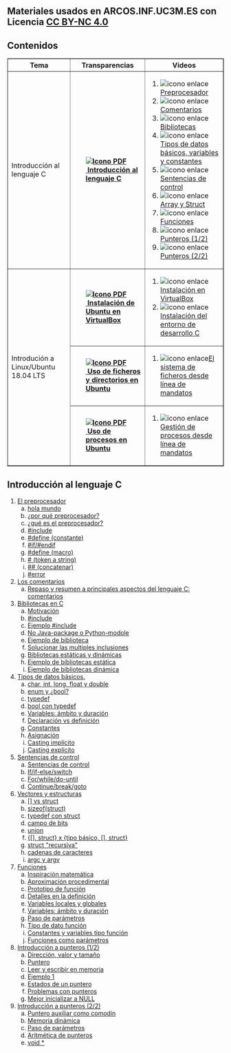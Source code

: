 ## Materiales usados en ARCOS.INF.UC3M.ES con Licencia [CC BY-NC 4.0](http://creativecommons.org/licenses/by-nc/4.0/) 


## Contenidos

<html>
<div class="table-responsive">
    <table class="table table-bordered table-sm table-hover" border="1">
            <tr>
                <th class="col-4" style="width:33vh;">Tema</th>
                <th class="col-4" style="width:33vh;">Transparencias</th>
                <th class="col-4" style="width:33vh;">Videos</th>
            </tr>
            <tr>
                <td class="align-middle">
                Introducción al <br>lenguaje C
                </td>
                <td class="align-middle">
                    <ol>
                    <b><a href="https://acaldero.github.io/uc3m_c/slides/clase_w1-introduccionc.pdf"><img src="https://aulaglobal.uc3m.es/theme/image.php/boost/core/1614226998/f/pdf-24" class="iconlarge activityicon" alt="Icono PDF" role="presentation">&nbsp;<u>Introducción al lenguaje C</u></a></b>
                    </ol>
                </td>
                <td class="align-middle">
                    <ol>
                        <li><img src="https://aulaglobal.uc3m.es/theme/image.php/boost/url/1615523185/icon" class="iconlarge activityicon" alt="icono enlace" role="presentation">
                            <a href="http://www.youtube.com/watch?embed=no&amp;v=EFEj13YU7I0&amp;feature=related" target="_blank">Preprocesador</a></li>
                        <li><img src="https://aulaglobal.uc3m.es/theme/image.php/boost/url/1615523185/icon" class="iconlarge activityicon" alt="icono enlace" role="presentation">
                            <a href="http://www.youtube.com/watch?embed=no&amp;v=-P2C4g6xZeE&amp;feature=related" target="_blank">Comentarios</a></li>
                        <li><img src="https://aulaglobal.uc3m.es/theme/image.php/boost/url/1615523185/icon" class="iconlarge activityicon" alt="icono enlace" role="presentation">
                            <a href="http://www.youtube.com/watch?embed=no&amp;v=B_7jBxe_VOQ&amp;feature=related" target="_blank">Bibliotecas</a></li>
                        <li><img src="https://aulaglobal.uc3m.es/theme/image.php/boost/url/1615523185/icon" class="iconlarge activityicon" alt="icono enlace" role="presentation">
                            <a href="http://www.youtube.com/watch?embed=no&amp;v=1Hz19T5lRP8&amp;feature=related" target="_blank">Tipos de datos básicos, variables y constantes</a></li>
                        <li><img src="https://aulaglobal.uc3m.es/theme/image.php/boost/url/1615523185/icon" class="iconlarge activityicon" alt="icono enlace" role="presentation">
                            <a href="http://www.youtube.com/watch?embed=no&amp;v=ux_J98WmjPA&amp;feature=related" target="_blank">Sentencias de control</a></li>
                        <li><img src="https://aulaglobal.uc3m.es/theme/image.php/boost/url/1615523185/icon" class="iconlarge activityicon" alt="icono enlace" role="presentation">
                            <a href="http://www.youtube.com/watch?embed=no&amp;v=o5Jl_Dzga88&amp;feature=related" target="_blank">Array y Struct</a></li>
                        <li><img src="https://aulaglobal.uc3m.es/theme/image.php/boost/url/1615523185/icon" class="iconlarge activityicon" alt="icono enlace" role="presentation">
                            <a href="http://www.youtube.com/watch?embed=no&amp;v=mS0gnJ-su_Y&amp;feature=related" target="_blank">Funciones</a></li>
                        <li><img src="https://aulaglobal.uc3m.es/theme/image.php/boost/url/1615523185/icon" class="iconlarge activityicon" alt="icono enlace" role="presentation">
                            <a href="http://www.youtube.com/watch?embed=no&amp;v=iQF-2vUNEJk&amp;feature=related" target="_blank">Punteros (1/2)</a></li>
                        <li><img src="https://aulaglobal.uc3m.es/theme/image.php/boost/url/1615523185/icon" class="iconlarge activityicon" alt="icono enlace" role="presentation">
                            <a href="http://www.youtube.com/watch?embed=no&amp;v=m6sdKI3zhKg&amp;feature=related" target="_blank">Punteros (2/2)</a></li>
                    </ol>
                </td>
            </tr>
            <tr>
                <td class="align-middle" rowspan="3">
                    Introdución a <br>Linux/Ubuntu 18.04 LTS
                </td>
                <td class="align-middle">
                    <ol>
                    <b><a href="https://acaldero.github.io/uc3m_c/slides/clase_w0-ubuntu-instalacion.pdf"><img src="https://aulaglobal.uc3m.es/theme/image.php/boost/core/1614226998/f/pdf-24" class="iconlarge activityicon" alt="Icono PDF" role="presentation">&nbsp;<u>Instalación de Ubuntu en VirtualBox</u></a><u><br></u></b>
                    </ol>
                </td>
                <td class="align-middle">
                    <ol>
                        <li><img src="https://aulaglobal.uc3m.es/theme/image.php/boost/url/1615523185/icon" class="iconlarge activityicon" alt="icono enlace" role="presentation">
                            <a href="http://www.youtube.com/watch?embed=no&amp;v=MwfB9lnB0_A&amp;feature=related" target="_blank">Instalación en VirtualBox</a><br></li>
                        <li><img src="https://aulaglobal.uc3m.es/theme/image.php/boost/url/1615523185/icon" class="iconlarge activityicon" alt="icono enlace" role="presentation">
                            <a href="http://www.youtube.com/watch?embed=no&amp;v=0An_9Kcv62o&amp;feature=related" target="_blank">Instalación del entorno de desarrollo C</a><br></li>
                    </ol>
                </td>
            </tr>
            <tr>
                <td class="align-middle">
                    <ol>
                    <b><a href="https://acaldero.github.io/uc3m_c/slides/clase_w0-ubuntu-fichydirs.pdf"><img src="https://aulaglobal.uc3m.es/theme/image.php/boost/core/1614226998/f/pdf-24" class="iconlarge activityicon" alt="Icono PDF" role="presentation">&nbsp;<u>Uso de ficheros y directorios en Ubuntu</u> <br></a></b>
                    </ol>
                </td>
                <td class="align-middle">
                    <ol>
                        <li><img src="https://aulaglobal.uc3m.es/theme/image.php/boost/url/1615523185/icon" class="iconlarge activityicon" alt="icono enlace" role="presentation"><a href="http://www.youtube.com/watch?embed=no&amp;v=2U5bJKUX_6s&amp;feature=related"
                                target="_blank">El sistema de ficheros desde línea de mandatos</a><br></li>
                    </ol>
                </td>
            </tr>
            <tr>
                <td class="align-middle">
                    <ol class="my-0">
                    <b><a href="https://acaldero.github.io/uc3m_c/slides/clase_w0-ubuntu-procesos.pdf"><img src="https://aulaglobal.uc3m.es/theme/image.php/boost/core/1614226998/f/pdf-24" class="iconlarge activityicon" alt="Icono PDF" role="presentation">&nbsp;<u>Uso de procesos en Ubuntu</u> <br></a></b>
                    </ol>
                </td>
                <td class="align-middle">
                    <ol>
                        <li><img src="https://aulaglobal.uc3m.es/theme/image.php/boost/url/1615523185/icon" class="iconlarge activityicon" alt="icono enlace" role="presentation">
                            <a href="http://www.youtube.com/watch?embed=no&amp;v=ym3BeppIE8I&amp;feature=related" target="_blank">Gestión de procesos desde línea de mandatos <br></a></li>
                    </ol>
                </td>
            </tr>
        </tbody>
    </table>
</div>
</html>


## Introducción al lenguaje C


<ol>
<li><a href="https://youtu.be/EFEj13YU7I0">El preprocesador</a>
<ol type="a">
<li><a href="https://youtu.be/EFEj13YU7I0&t=0m00s"> hola mundo</a>
<li><a href="https://youtu.be/EFEj13YU7I0&t=0m52s"> ¿por qué preprocesador?</a>
<li><a href="https://youtu.be/EFEj13YU7I0&t=2m08s"> ¿qué es el preprocesador?</a>
<li><a href="https://youtu.be/EFEj13YU7I0&t=3m28s"> #include</a>
<li><a href="https://youtu.be/EFEj13YU7I0&t=4m05s"> #define (constante)</a>
<li><a href="https://youtu.be/EFEj13YU7I0&t=8m30s"> #if/#endif</a>
<li><a href="https://youtu.be/EFEj13YU7I0&t=10m38s"> #define (macro)</a>
<li><a href="https://youtu.be/EFEj13YU7I0&t=12m21s"> # (token a string)</a>
<li><a href="https://youtu.be/EFEj13YU7I0&t=13m33s"> ## (concatenar)</a>
<li><a href="https://youtu.be/EFEj13YU7I0&t=13m55s"> #error</a>
</ol>


<li><a href="https://youtu.be/-P2C4g6xZeE">Los comentarios</a>
<ol type="a">
<li><a href="https://youtu.be/-P2C4g6xZeE&t=0m">Repaso y resumen a principales aspectos del lenguaje C: comentarios</a>
</ol>


<li><a href="https://youtu.be/B_7jBxe_VOQ&t=0m">Bibliotecas en C</a>
<ol type="a">
<li><a href="https://youtu.be/B_7jBxe_VOQ&t=0m00s">Motivación</a>
<li><a href="https://youtu.be/B_7jBxe_VOQ&t=0m28s">#include</a>
<li><a href="https://youtu.be/B_7jBxe_VOQ&t=0m45s">Ejemplo #include</a>
<li><a href="https://youtu.be/B_7jBxe_VOQ&t=1m54s">No Java-package o Python-modole</a>
<li><a href="https://youtu.be/B_7jBxe_VOQ&t=2m34s">Ejemplo de biblioteca</a>
<li><a href="https://youtu.be/B_7jBxe_VOQ&t=5m04s">Solucionar las multiples inclusiones</a>
<li><a href="https://youtu.be/B_7jBxe_VOQ&t=6m58s">Bibliotecas estáticas y dinámicas</a>
<li><a href="https://youtu.be/B_7jBxe_VOQ&t=7m42s">Ejemplo de bibliotecas estática</a>
<li><a href="https://youtu.be/B_7jBxe_VOQ&t=10m05s">Ejemplo de bibliotecas dinámica</a>
</ol>


<li><a href="https://youtu.be/1Hz19T5lRP8&t=0m">Tipos de datos básicos.</a>
<ol type="a">
<li><a href="https://youtu.be/1Hz19T5lRP8&t=0m00s">char, int, long, float y double</a>
<li><a href="https://youtu.be/1Hz19T5lRP8&t=2m21s">enum y ¿bool?</a>
<li><a href="https://youtu.be/1Hz19T5lRP8&t=4m08s">typedef</a>
<li><a href="https://youtu.be/1Hz19T5lRP8&t=5m33s">bool con typedef</a>
<li><a href="https://youtu.be/1Hz19T5lRP8&t=6m28s">Variables: ámbito y duración</a>
<li><a href="https://youtu.be/1Hz19T5lRP8&t=11m10s">Declaración vs definición</a>
<li><a href="https://youtu.be/1Hz19T5lRP8&t=13m59s">Constantes</a>
<li><a href="https://youtu.be/1Hz19T5lRP8&t=16m41s">Asignación</a>
<li><a href="https://youtu.be/1Hz19T5lRP8&t=18m02s">Casting implícito</a>
<li><a href="https://youtu.be/1Hz19T5lRP8&t=19m11s">Casting explícito</a>
</ol>


<li><a href="https://youtu.be/ux_J98WmjPA">Sentencias de control</a>
<ol type="a">
<li><a href="https://youtu.be/ux_J98WmjPA&t=0m00s">Sentencias de control</a>
<li><a href="https://youtu.be/ux_J98WmjPA&t=0m45s">If/if-else/switch</a>
<li><a href="https://youtu.be/ux_J98WmjPA&t=8m20s">For/while/do-until</a>
<li><a href="https://youtu.be/ux_J98WmjPA&t=11m47s">Continue/break/goto</a>
</ol>


<li><a href="https://youtu.be/o5Jl_Dzga88&t=0m">Vectores y estructuras</a>
<ol type="a">
<li><a href="https://youtu.be/o5Jl_Dzga88&t=0m00s">[] vs struct</a>
<li><a href="https://youtu.be/o5Jl_Dzga88&t=2m15s">sizeof(struct)</a>
<li><a href="https://youtu.be/o5Jl_Dzga88&t=3m43s">typedef con struct</a>
<li><a href="https://youtu.be/o5Jl_Dzga88&t=5m00s">campo de bits</a>
<li><a href="https://youtu.be/o5Jl_Dzga88&t=5m50s">union</a>
<li><a href="https://youtu.be/o5Jl_Dzga88&t=7m54s">{[], struct} x {tipo básico, [], struct}</a>
<li><a href="https://youtu.be/o5Jl_Dzga88&t=10m35s">struct "recursiva"</a>
<li><a href="https://youtu.be/o5Jl_Dzga88&t=13m27s">cadenas de caracteres</a>
<li><a href="https://youtu.be/o5Jl_Dzga88&t=19m05s">argc y argv</a>
</ol>


<li><a href="https://youtu.be/mS0gnJ-su_Y&t=0m">Funciones</a>
<ol type="a">
<li><a href="https://youtu.be/mS0gnJ-su_Y&t=0m00s">Inspiración matemática</a>
<li><a href="https://youtu.be/mS0gnJ-su_Y&t=2m15s">Aproximación procedimental</a>
<li><a href="https://youtu.be/mS0gnJ-su_Y&t=2m51s">Prototipo de función</a>
<li><a href="https://youtu.be/mS0gnJ-su_Y&t=4m19s">Detalles en la definición </a>
<li><a href="https://youtu.be/mS0gnJ-su_Y&t=5m28s">Variables locales y globales</a>
<li><a href="https://youtu.be/mS0gnJ-su_Y&t=5m53s">Variables: ámbito y duración</a>
<li><a href="https://youtu.be/mS0gnJ-su_Y&t=7m33s">Paso de parámetros</a>
<li><a href="https://youtu.be/mS0gnJ-su_Y&t=10m43s">Tipo de dato función</a>
<li><a href="https://youtu.be/mS0gnJ-su_Y&t=12m40s">Constantes y variables tipo función</a>
<li><a href="https://youtu.be/mS0gnJ-su_Y&t=15m05s">Funciones como parámetros</a>
</ol>


<li><a href="https://youtu.be/iQF-2vUNEJk">Introducción a punteros (1/2)</a>
<ol type="a">
<li><a href="https://youtu.be/iQF-2vUNEJk&t=0m00s">Dirección, valor y tamaño</a>
<li><a href="https://youtu.be/iQF-2vUNEJk&t=4m41s">Puntero</a>
<li><a href="https://youtu.be/iQF-2vUNEJk&t=8m05s">Leer y escribir en memoria</a>
<li><a href="https://youtu.be/iQF-2vUNEJk&t=8m49s">Ejemplo 1</a>
<li><a href="https://youtu.be/iQF-2vUNEJk&t=11m03s">Estados de un puntero</a>
<li><a href="https://youtu.be/iQF-2vUNEJk&t=14m36s">Problemas con punteros</a>
<li><a href="https://youtu.be/iQF-2vUNEJk&t=16m41s">Mejor inicializar a NULL</a>
</ol>


<li><a href="https://youtu.be/m6sdKI3zhKg">Introducción a punteros (2/2)</a>
<ol type="a">
<li><a href="https://youtu.be/m6sdKI3zhKg&t=0m00s">Puntero auxiliar como comodín</a>
<li><a href="https://youtu.be/m6sdKI3zhKg&t=5m19s">Memoria dinámica</a>
<li><a href="https://youtu.be/m6sdKI3zhKg&t=12m08s">Paso de parámetros</a>
<li><a href="https://youtu.be/m6sdKI3zhKg&t=21m43s">Aritmética de punteros</a>
<li><a href="https://youtu.be/m6sdKI3zhKg&t=23m05s">void *</a>
</ol>

</ol>


